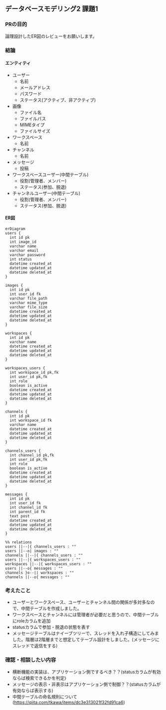 ## データベースモデリング2 課題1

### PRの目的
論理設計したER図のレビューをお願いします。

### 結論
#### エンティティ
- ユーザー
  - 名前
  - メールアドレス
  - パスワード
  - ステータス(アクティブ、非アクティブ)
- 画像
  - ファイル名
  - ファイルパス
  - MIMEタイプ
  - ファイルサイズ
- ワークスペース
  - 名前
- チャンネル
  - 名前
- メッセージ
  - 投稿
- ワークスペースユーザー(中間テーブル)
  - 役割(管理者、メンバー)
  - ステータス(参加、脱退)
- チャンネルユーザー(中間テーブル)
  - 役割(管理者、メンバー)
  - ステータス(参加、脱退)

#### ER図
```mermaid
erDiagram
users {
  int id pk
  int image_id
  varchar name
  varchar email
  varchar password
  int status
  datetime created_at
  datetime updated_at
  datetime deleted_at
}

images {
  int id pk
  int user_id fk
  varchar file_path
  varchar mime_type
  varchar file_size
  datetime created_at
  datetime updated_at
  datetime deleted_at
}

workspaces {
  int id pk
  varchar name 
  datetime created_at 
  datetime updated_at
  datetime deleted_at
}

workspaces_users {
  int workspace_id pk,fk
  int user_id pk,fk
  int role
  boolean is_active
  datetime created_at
  datetime updated_at
  datetime deleted_at
}

channels {
  int id pk
  int workspace_id fk
  varchar name
  datetime created_at
  datetime updated_at
  datetime deleted_at
}

channels_users {
  int channel_id pk,fk
  int user_id pk,fk
  int role
  boolean is_active
  datetime created_at
  datetime updated_at
  datetime deleted_at
}

messages {
  int id pk
  int user_id fk
  int channel_id fk
  int parent_id fk
  text post
  datetime created_at
  datetime updated_at
  datetime deleted_at
}

%% relations
users ||--|{ channels_users : ""
users ||--o| images : ""
channels ||--|{ channels_users : ""
users ||--|{ workspaces_users : ""
workspaces ||--|{ workspaces_users : ""
users ||--o{ messages : ""
channels }o--|| workspaces : ""
channels ||--o{ messages : ""
```

### 考えたこと
- ユーザーとワークスペース、ユーザーとチャンネル間の関係が多対多なので、中間テーブルを作成しました。
- ワークスペースとチャンネルには管理者が必要だと思うので、中間テーブルにroleカラムを追加
- statusカラムで参加・脱退の状態を表す
- メッセージテーブルはナイーブツリーで、スレッドを入れ子構造にしてみました。階層は2階層までと想定してテーブル設計をしました。(メッセージにスレッドで返信をする)

### 確認・相談したい内容
- 横断機能の実装は、アプリケーション側でするべき？？(statusカラムが有効ならば検索できるかを判定)
- メッセージの表示・非表示はアプリケーション側で制御？？(statusカラムが有効ならば表示する)
- 中間テーブルの命名規則について(https://qiita.com/tkawa/items/dc3e313021f32fd91ca6)